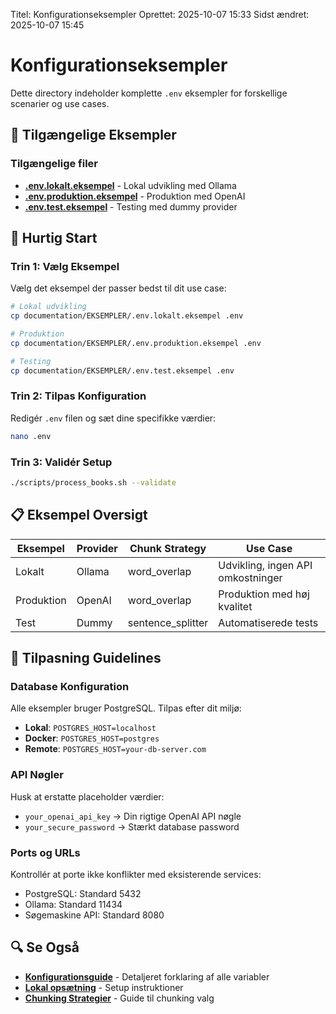 Titel: Konfigurationseksempler
Oprettet: 2025-10-07 15:33
Sidst ændret: 2025-10-07 15:45

# Konfigurationseksempler

Dette directory indeholder komplette `.env` eksempler for forskellige scenarier og use cases.

## 📁 **Tilgængelige Eksempler**

### **Tilgængelige filer**
- **[.env.lokalt.eksempel](.env.lokalt.eksempel)** - Lokal udvikling med Ollama
- **[.env.produktion.eksempel](.env.produktion.eksempel)** - Produktion med OpenAI
- **[.env.test.eksempel](.env.test.eksempel)** - Testing med dummy provider

## 🚀 **Hurtig Start**

### Trin 1: Vælg Eksempel
Vælg det eksempel der passer bedst til dit use case:

```bash
# Lokal udvikling
cp documentation/EKSEMPLER/.env.lokalt.eksempel .env

# Produktion
cp documentation/EKSEMPLER/.env.produktion.eksempel .env

# Testing
cp documentation/EKSEMPLER/.env.test.eksempel .env
```

### Trin 2: Tilpas Konfiguration
Redigér `.env` filen og sæt dine specifikke værdier:

```bash
nano .env
```

### Trin 3: Validér Setup
```bash
./scripts/process_books.sh --validate
```

## 📋 **Eksempel Oversigt**

| Eksempel | Provider | Chunk Strategy | Use Case |
|----------|----------|----------------|----------|
| Lokalt | Ollama | word_overlap | Udvikling, ingen API omkostninger |
| Produktion | OpenAI | word_overlap | Produktion med høj kvalitet |
| Test | Dummy | sentence_splitter | Automatiserede tests |

## 🔧 **Tilpasning Guidelines**

### Database Konfiguration
Alle eksempler bruger PostgreSQL. Tilpas efter dit miljø:
- **Lokal**: `POSTGRES_HOST=localhost`
- **Docker**: `POSTGRES_HOST=postgres`
- **Remote**: `POSTGRES_HOST=your-db-server.com`

### API Nøgler
Husk at erstatte placeholder værdier:
- `your_openai_api_key` → Din rigtige OpenAI API nøgle
- `your_secure_password` → Stærkt database password

### Ports og URLs
Kontrollér at porte ikke konflikter med eksisterende services:
- PostgreSQL: Standard 5432
- Ollama: Standard 11434
- Søgemaskine API: Standard 8080

## 🔍 **Se Også**

- **[Konfigurationsguide](../REFERENCE/KONFIGURATION.md)** - Detaljeret forklaring af alle variabler
- **[Lokal opsætning](../GUIDES/LOCAL_SETUP.md)** - Setup instruktioner
- **[Chunking Strategier](../TEKNISK/CHUNKING_STRATEGIER.md)** - Guide til chunking valg
